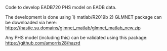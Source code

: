 Code to develop EADB720 PHS model on EADB data.

The development is done using 1) matlab/R2019b  2) GLMNET package can be downloaded via here: https://hastie.su.domains/glmnet_matlab/glmnet_matlab_new.zip

Any PHS model (including this) can be validated using this package: https://github.com/amorris28/hazrd


